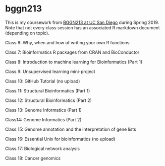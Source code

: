 # bggn213

This is my coursework from [BGGN213 at UC San Diego](https://bioboot.github.io/bggn213_S19/) during Spring 2019. Note that not every class session has an associated R markdown document (depending on topic).



Class 6: Why, when and how of writing your own R functions

Class 7: Bioinformatics R packages from CRAN and BioConductor

Class 8: Introduction to machine learning for Bioinformatics (Part 1)

Class 9: Unsupervised learning mini-project

Class 10: GitHub Tutorial (no upload)

Class 11: Structural Bioinformatics (Part 1)

Class 12: Structural Bioinformatics (Part 2)

Class 13: Genome Informatics (Part 1)

Class14: Genome Informatics (Part 2)

Class 15: Genome annotation and the interpretation of gene lists

Class 16: Essential Unix for bioinformatics (no upload)

Class 17: Biological network analysis

Class 18: Cancer genomics


